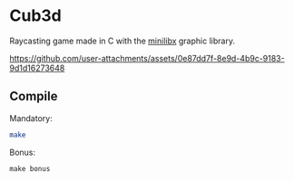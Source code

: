 # Cub3d

Raycasting game made in C with the [minilibx](https://github.com/42Paris/minilibx-linux) graphic library.

https://github.com/user-attachments/assets/0e87dd7f-8e9d-4b9c-9183-9d1d16273648

## Compile
Mandatory:
```bash
make
```
Bonus:
```
make bonus
```
